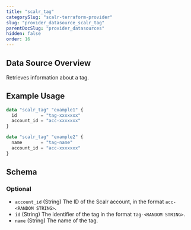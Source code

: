 ```yaml
---
title: "scalr_tag"
categorySlug: "scalr-terraform-provider"
slug: "provider_datasource_scalr_tag"
parentDocSlug: "provider_datasources"
hidden: false
order: 16
---
```

## Data Source Overview

Retrieves information about a tag.

## Example Usage

```terraform
data "scalr_tag" "example1" {
  id         = "tag-xxxxxxx"
  account_id = "acc-xxxxxxx"
}

data "scalr_tag" "example2" {
  name       = "tag-name"
  account_id = "acc-xxxxxxx"
}
```

<!-- schema generated by tfplugindocs -->
## Schema

### Optional

- `account_id` (String) The ID of the Scalr account, in the format `acc-<RANDOM STRING>`.
- `id` (String) The identifier of the tag in the format `tag-<RANDOM STRING>`.
- `name` (String) The name of the tag.
